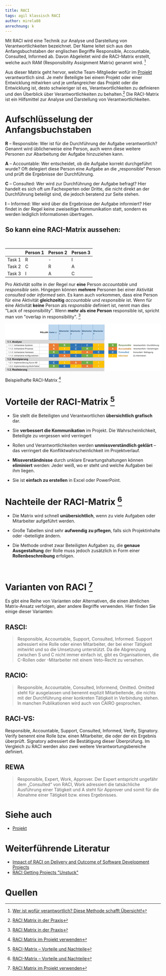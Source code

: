 ```yaml
---
title: RACI
tags: agil klassisch RACI 
author: mirela08
anrechnung: k
---
```


Mit RACI wird eine Technik zur Analyse und Darstellung von Verantwortlichkeiten bezeichnet. Der Name leitet sich aus den Anfangsbuchstaben der englischen Begriffe Responsible, Accountable, Consulted, Informed ab. Davon Abgeleitet wird die RACI-Matrix erstellt, welche auch RAM (Responsibility Assignment Matrix) genannt wird. [^1]

Aus dieser Matrix geht hervor, welche Team-Mitglieder wofür im [Projekt](https://github.com/mirela08/ManagingProjectsSuccessfully.github.io/blob/main/kb/Projekt.md) verantwortlich sind.
Je mehr Beteiligte bei einem Projekt oder einer Entwicklung mitwirken und je umfangreicher das Projekt oder die Entwicklung ist, desto schwieriger ist es, Verantwortlichkeiten zu definieren und den Überblick über Verantwortlichkeiten zu behalten.[^2] Die RACI-Matrix ist ein Hilfsmittel zur Analyse und Darstellung von Verantwortlichkeiten.


# Aufschlüsselung der Anfangsbuchstaben

**R** – Responsible: Wer ist für die Durchführung der Aufgabe verantwortlich? Genannt wird üblicherweise eine Person, auch wenn diese weitere Personen zur Abarbeitung der Aufgabe hinzuziehen kann.

**A** – Accountable: Wer entscheidet, ob die Aufgabe korrekt durchgeführt wurde? Oft delegiert diese Person eine Aufgabe an die „responsible“ Person und prüft die Ergebnisse der Durchführung.

**C** – Consulted: Wer wird zur Durchführung der Aufgabe befragt? Hier handelt es sich oft um Fachexperten oder Dritte, die nicht direkt an der Durchführung beteiligt sind, die jedoch beratend zur Seite stehen.

**I** – Informed: Wer wird über die Ergebnisse der Aufgabe informiert? Hier findet in der Regel keine zweiseitige Kommunikation statt, sondern es werden lediglich Informationen übertragen. 


## So kann eine RACI-Matrix aussehen:

<br>

|               |    Person 1   |    Person 2    |    Person 3    |
| ------------- | ------------- | -------------- | -------------- |
|    Task 1     |      R  |         -               |  I |
|    Task 2     | C  |  R  |  A   |
|    Task 3     |    I           |      A          |  C  |

  
Pro Aktivität sollte in der Regel nur **eine** Person *accountable* und *responsible* sein. Hingegen können **mehrere** Personen bei einer Aktivität *consulted* oder *informed* sein. Es kann auch vorkommen, dass eine Person für eine Aktivität **gleichzeitig** *accountable* und *responsible* ist. Wenn für eine Aktivität **keine** Person als *responsible* definiert ist, nennt man dies "Lack of responsibility". Wenn **mehr als eine Person**
responsible ist, spricht man von "overlap in responsibility". [^2]



![Beispielabbildung](RACI/Bild1.png)

Beispielhafte RACI-Matrix [^3]

# Vorteile der RACI-Matrix [^4]

* Sie stellt die Beteiligten und Verantwortlichen **übersichtlich grafisch** dar.

* Sie **verbessert die Kommunikation** im Projekt. 
  Die Wahrscheinlichkeit, Beteiligte zu vergessen wird verringert 

* Rollen und Verantwortlichkeiten werden **unmissverständlich geklärt** – das verringert die Konfliktwahrscheinlichkeit im Projektverlauf.

* **Missverständnisse** durch unklare Erwartungshaltungen können **eliminiert** werden: Jeder weiß, wo er steht und welche Aufgaben bei ihm liegen.

* Sie ist **einfach zu erstellen** in Excel oder PowerPoint.

# Nachteile der RACI-Matrix [^4]
*  Die Matrix wird schnell **unübersichtlich**, wenn zu viele Aufgaben oder Mitarbeiter aufgeführt werden.

* Große Tabellen sind sehr **aufwendig zu pflegen**, falls sich Projektinhalte oder –beteiligte ändern.

* Die Methode ordnet zwar Beteiligten Aufgaben zu, die **genaue Ausgestaltung** der Rolle muss jedoch zusätzlich in Form einer **Rollenbeschreibung** erfolgen.
<br>






# Varianten von RACI [^3]

Es gibt eine Reihe von Varianten oder Alternativen, die einen ähnlichen Matrix-Ansatz verfolgen, aber andere Begriffe verwenden. Hier finden Sie einige dieser Varianten:
## RASCI:
>   Responsible, Accountable, Support, Consulted, Informed. Support adressiert eine Rolle oder einen Mitarbeiter, der bei einer Tätigkeit mitwirkt und so die Umsetzung unterstützt. Da die Abgrenzung zwischen S und C nicht immer einfach ist, gibt es Organisationen, die C-Rollen oder 
 -Mitarbeiter mit einem Veto-Recht zu versehen.

 ## RACIO:
 > Responsible, Accountable, Consulted, Informend, Omitted. Omitted steht für ausgelassen und benennt explizit Mitarbeitende, die nichts mit der Durchführung einer konkreten Tätigkeit in Verbindung stehen. In manchen Publikationen wird auch von CAIRO gesprochen.

 ## RACI-VS:
 Responsible, Accountable, Support, Consulted, Informed, Verify, Signatory. Verify benennt eine Rolle bzw. einen Mitarbeiter, die oder der ein Ergebnis überprüft. Signatory adressiert die Bestätigung dieser Überprüfung. Im Vergleich zu RACI werden also zwei weitere Verantwortungsbereiche definiert.

 ## REWA
> Responsible, Expert, Work, Approver. Der Expert entspricht ungefähr dem „Consulted“ von RACI, Work adressiert die tatsächliche Ausführung einer Tätigkeit und A steht für Approver und somit für die Abnahme einer Tätigkeit bzw. eines Ergebnisses.

# Siehe auch
* [Projekt](https://github.com/mirela08/ManagingProjectsSuccessfully.github.io/blob/main/kb/Projekt.md)

# Weiterführende Literatur
* [Impact of RACI on Delivery and Outcome of Software Development Projects](https://ieeexplore.ieee.org/abstract/document/6783449)
* [RACI Getting Projects "Unstuck"](https://www.proquest.com/docview/1008861466?pq-origsite=primo)
# Quellen
[^1]: [Wer ist wofür verantwortlich? Diese Methode schafft Übersicht!](https://projekte-leicht-gemacht.de/blog/methoden/projektorganisation/raci-matrix/)
[^2]:[RACI Matrix in der Praxis](https://www.trackplus.com/de/aufgabenmanagement/raci-matrix.html) 
[^3]:[RACI Matrix im Projekt verwenden](https://www.itnator.net/raci-matrix-im-projekt-verwenden/)
[^4]: [RACI-Matrix – Vorteile und Nachteile](https://t2informatik.de/wissen-kompakt/raci-matrix/)
